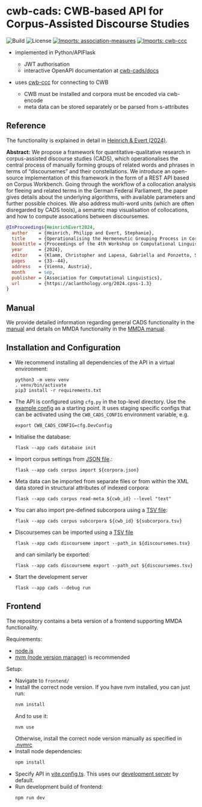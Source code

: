 # cwb-cads: CWB-based API for Corpus-Assisted Discourse Studies 
![Build](https://github.com/ausgerechnet/cwb-cads/actions/workflows/backend-test.yml/badge.svg?branch=main)
![License](https://img.shields.io/github/license/ausgerechnet/cwb-cads?style=flat&color=lightgray&labelColor=gray)
[![Imports: association-measures](https://img.shields.io/badge/imports-association--measures-%231674b1?style=flat&labelColor=gray)](https://github.com/fau-klue/pandas-association-measures)
[![Imports: cwb-ccc](https://img.shields.io/badge/imports-cwb--ccc-%231674b1?style=flat&labelColor=gray)](https://github.com/ausgerechnet/cwb-ccc)

- implemented in Python/APIFlask
  + JWT authorisation
  + interactive OpenAPI documentation at [cwb-cads/docs](https://corpora.linguistik.uni-erlangen.de/cwb-cads-dev/docs)

- uses [cwb-ccc](https://github.com/ausgerechnet/cwb-ccc) for connecting to CWB
  + CWB must be installed and corpora must be encoded via cwb-encode
  + meta data can be stored separately or be parsed from s-attributes

## Reference

The functionality is explained in detail in [Heinrich & Evert (2024)](https://aclanthology.org/2024.cpss-1.3/).

**Abstract:** We propose a framework for quantitative-qualitative research in corpus-assisted discourse studies (CADS), which operationalises the central process of manually forming groups of related words and phrases in terms of “discoursemes” and their constellations. We introduce an open-source implementation of this framework in the form of a REST API based on Corpus Workbench. Going through the workflow of a collocation analysis for fleeing and related terms in the German Federal Parliament, the paper gives details about the underlying algorithms, with available parameters and further possible choices. We also address multi-word units (which are often disregarded by CADS tools), a semantic map visualisation of collocations, and how to compute assocations between discoursemes.

```bibtex
@InProceedings{HeinrichEvert2024,
  author    = {Heinrich, Philipp and Evert, Stephanie},
  title     = {Operationalising the Hermeneutic Grouping Process in Corpus-assisted Discourse Studies},
  booktitle = {Proceedings of the 4th Workshop on Computational Linguistics for the Political and Social Sciences: Long and short papers},
  year      = {2024},
  editor    = {Klamm, Christopher and Lapesa, Gabriella and Ponzetto, Simone Paolo and Rehbein, Ines and Sen, Indira},
  pages     = {33--44},
  address   = {Vienna, Austria},
  month     = sep,
  publisher = {Association for Computational Linguistics},
  url       = {https://aclanthology.org/2024.cpss-1.3}
}
```

## Manual

We provide detailed information regarding general CADS functionality in the [manual](manual/cwb-cads-functionality.html) and details on MMDA functionality in the [MMDA manual](manual/cwb-cads-discoursemes.html).

## Installation and Configuration

- We recommend installing all dependencies of the API in a virtual environment:
  ```
  python3 -m venv venv
  . venv/bin/activate
  pip3 install -r requirements.txt
  ```
- The API is configured using `cfg.py` in the top-level directory. Use the [example config](cfg_example.py) as a starting point. It uses staging specific configs that can be activated using the `CWB_CADS_CONFIG` environment variable, e.g.
  ```
  export CWB_CADS_CONFIG=cfg.DevConfig
  ```
- Initialise the database:
  ```
  flask --app cads database init
  ```
- Import corpus settings from [JSON file](tests/corpora/corpora.json).:
  ```
  flask --app cads corpus import ${corpora.json}
  ```
- Meta data can be imported from separate files or from within the XML data stored in structural attributes of indexed corpora:
  ```
  flask --app cads corpus read-meta ${cwb_id} --level "text"
  ```
- You can also import pre-defined subcorpora using a [TSV file](tests/corpora/subcorpora-germaparl.tsv):
  ```
  flask --app cads corpus subcorpora ${cwb_id} ${subcorpora.tsv}
  ```
- Discoursemes can be imported using a [TSV file](tests/discoursemes/germaparl.tsv)
  ```
  flask --app cads discourseme import --path_in ${discoursemes.tsv}
  ```
  and can similarly be exported:
  ```
  flask --app cads discourseme export --path_out ${discoursemes.tsv}
  ```
- Start the development server
  ```
  flask --app cads --debug run
  ```

## Frontend

The repository contains a beta version of a frontend supporting MMDA functionality.

Requirements:
- [node.js](https://nodejs.org/en)
- [nvm (node version manager)](https://github.com/nvm-sh/nvm) is recommended

Setup:
- Navigate to `frontend/`
- Install the correct node version. If you have nvm installed, you can just run:
  ```sh
  nvm install
  ```
  And to use it:
  ```sh
  nvm use
  ```
  Otherwise, install the correct node version manually as specified in [.nvmrc](frontend/.nvmrc)
- Install node dependencies:
  ```sh
  npm install
  ```
- Specify API in [vite.config.ts](frontend/vite.config.ts). This uses our [development server](https://corpora.linguistik.uni-erlangen.de/cwb-cads-dev) by default.
- Run development build of frontend:
  ```sh
  npm run dev
  ```
